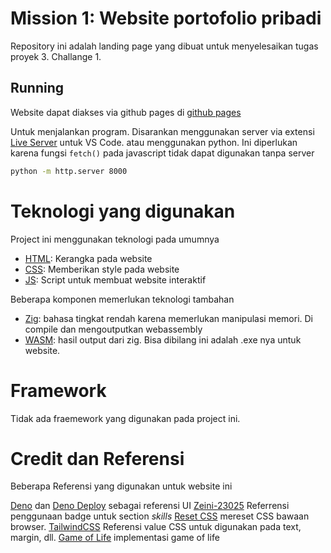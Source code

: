 # Mission 1: Website portofolio pribadi

Repository ini adalah landing page yang dibuat untuk menyelesaikan tugas proyek 3. Challange 1. 

## Running

Website dapat diakses via github pages di [github pages](https://andiputraw.github.io/project-3-week-1/)

Untuk menjalankan program. Disarankan menggunakan server via extensi [Live Server](https://marketplace.visualstudio.com/items?itemName=ritwickdey.LiveServer) untuk VS Code. atau menggunakan python. Ini diperlukan karena fungsi `fetch()` pada javascript tidak dapat digunakan tanpa server

```bash
python -m http.server 8000
```

# Teknologi yang digunakan

Project ini menggunakan teknologi pada umumnya

- [HTML](https://id.wikipedia.org/wiki/HTML): Kerangka pada website
- [CSS](https://en.wikipedia.org/wiki/CSS): Memberikan style pada website
- [JS](https://id.wikipedia.org/wiki/JavaScript): Script untuk membuat website interaktif

Beberapa komponen memerlukan teknologi tambahan

- [Zig](https://ziglang.org/): bahasa tingkat rendah karena memerlukan manipulasi memori. Di compile dan mengoutputkan webassembly
- [WASM](https://webassembly.org/): hasil output dari zig. Bisa dibilang ini adalah .exe nya untuk website.

# Framework

Tidak ada fraemework yang digunakan pada project ini.

# Credit dan Referensi

Beberapa Referensi yang digunakan untuk website ini

[Deno](https://deno.com/) dan [Deno Deploy](https://deno.com/deploy) sebagai referensi UI
[Zeini-23025](https://github.com/Zeini-23025/Zeini-23025) Referrensi penggunaan badge untuk section _skills_
[Reset CSS](https://meyerweb.com/eric/tools/css/reset/) mereset CSS bawaan browser.
[TailwindCSS](https://tailwindcss.com/docs) Referensi value CSS untuk digunakan pada text, margin, dll.
[Game of Life](https://github.com/andiputraw/game-of-life) implementasi game of life


